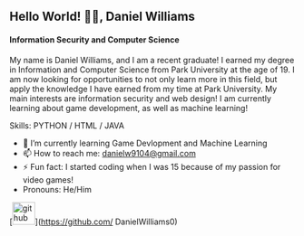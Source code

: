## Hello World! 👋🏽, Daniel Williams
#### Information Security and Computer Science
My name is Daniel Williams, and I am a recent graduate! I earned my degree in Information and Computer Science from Park University at the age of 19. I am now looking for opportunities to not only learn more in this field, but apply the knowledge I have earned from my time at Park University. My main interests are information security and web design! I am currently learning about game development, as well as machine learning!

Skills: PYTHON / HTML / JAVA

- 📖 I’m currently learning Game Devlopment and Machine Learning 
- 📫 How to reach me: danielw9104@gmail.com 
 - ⚡ Fun fact: I started coding when I was 15 because of my passion for video games! 
-  Pronouns: He/Him

[<img src='https://cdn.jsdelivr.net/npm/simple-icons@3.0.1/icons/github.svg' alt='github' height='40'>](https://github.com/ DanielWilliams0)  
